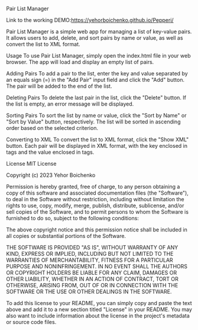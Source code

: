 Pair List Manager

Link to the working DEMO:https://yehorboichenko.github.io/Pepperi/

Pair List Manager is a simple web app for managing a list of key-value pairs. It allows users to add, delete, and sort pairs by name or value, as well as convert the list to XML format.

Usage
To use Pair List Manager, simply open the index.html file in your web browser. The app will load and display an empty list of pairs.

Adding Pairs
To add a pair to the list, enter the key and value separated by an equals sign (=) in the "Add Pair" input field and click the "Add" button. The pair will be added to the end of the list.

Deleting Pairs
To delete the last pair in the list, click the "Delete" button. If the list is empty, an error message will be displayed.

Sorting Pairs
To sort the list by name or value, click the "Sort by Name" or "Sort by Value" button, respectively. The list will be sorted in ascending order based on the selected criterion.

Converting to XML
To convert the list to XML format, click the "Show XML" button. Each pair will be displayed in XML format, with the key enclosed in <name> tags and the value enclosed in <value> tags.

License
MIT License

Copyright (c) 2023 Yehor Boichenko

Permission is hereby granted, free of charge, to any person obtaining a copy of this software and associated documentation files (the "Software"), to deal in the Software without restriction, including without limitation the rights to use, copy, modify, merge, publish, distribute, sublicense, and/or sell copies of the Software, and to permit persons to whom the Software is furnished to do so, subject to the following conditions:

The above copyright notice and this permission notice shall be included in all copies or substantial portions of the Software.

THE SOFTWARE IS PROVIDED "AS IS", WITHOUT WARRANTY OF ANY KIND, EXPRESS OR IMPLIED, INCLUDING BUT NOT LIMITED TO THE WARRANTIES OF MERCHANTABILITY, FITNESS FOR A PARTICULAR PURPOSE AND NONINFRINGEMENT. IN NO EVENT SHALL THE AUTHORS OR COPYRIGHT HOLDERS BE LIABLE FOR ANY CLAIM, DAMAGES OR OTHER LIABILITY, WHETHER IN AN ACTION OF CONTRACT, TORT OR OTHERWISE, ARISING FROM, OUT OF OR IN CONNECTION WITH THE SOFTWARE OR THE USE OR OTHER DEALINGS IN THE SOFTWARE.

To add this license to your README, you can simply copy and paste the text above and add it to a new section titled "License" in your README. You may also want to include information about the license in the project's metadata or source code files.
